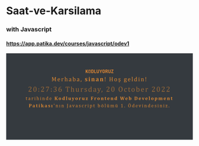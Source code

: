# Saat-ve-Karsilama 

### with Javascript

#### https://app.patika.dev/courses/javascript/odev1

![greeting](ss.png)
